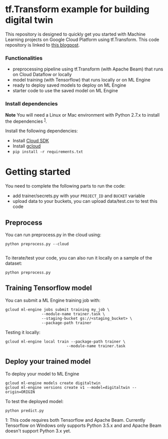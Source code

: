 tf.Transform example for building digital twin
====================

This repository is designed to quickly get you started with Machine Learning projects on Google Cloud Platform using tf.Transform.
This code repository is linked to [this blogpost]([https://www.google.com).

### Functionalities
- preprocessing pipeline using tf.Transform (with Apache Beam) that runs on Cloud Dataflow or locally
- model training (with Tensorflow) that runs locally or on ML Engine
- ready to deploy saved models to deploy on ML Engine
- starter code to use the saved model on ML Engine

### Install dependencies
**Note** You will need a Linux or Mac environment with Python 2.7.x to install the dependencies <sup>[1](#myfootnote1)</sup>.

Install the following dependencies:
 * Install [Cloud SDK](https://cloud.google.com/sdk/)
 * Install [gcloud](https://cloud.google.com/sdk/gcloud/)
 * ```pip install -r requirements.txt```

# Getting started

You need to complete the following parts to run the code:
- add trainer/secrets.py with your `PROJECT_ID` and `BUCKET` variable
- upload data to your buckets, you can upload data/test.csv to test this code

## Preprocess

You can run preprocess.py in the cloud using:
```
python preprocess.py --cloud
      
```

To iterate/test your code, you can also run it locally on a sample of the dataset:
```
python preprocess.py
```

## Training Tensorflow model
You can submit a ML Engine training job with:
```
gcloud ml-engine jobs submit training my_job \
                --module-name trainer.task \
                --staging-bucket gs://<staging_bucket> \
                --package-path trainer
```
Testing it locally:
```
gcloud ml-engine local train --package-path trainer \
                           --module-name trainer.task
```

## Deploy your trained model
To deploy your model to ML Engine
```
gcloud ml-engine models create digitaltwin
gcloud ml-engine versions create v1 --model=digitaltwin --origin=ORIGIN
```
To test the deployed model:
```
python predict.py
```


<a name="myfootnote1">1</a>: This code requires both Tensorflow and Apache Beam. Currently Tensorflow on Windows only supports Python 3.5.x and 
and Apache Beam doesn't support Python 3.x yet.